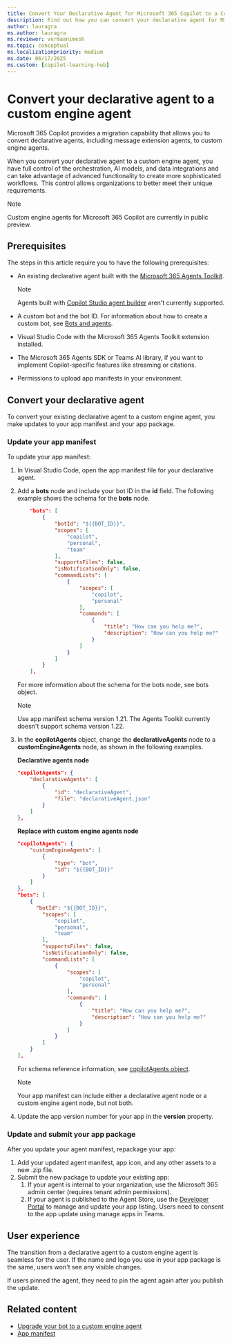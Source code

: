 ```yaml
---
title: Convert Your Declarative Agent for Microsoft 365 Copilot to a Custom Engine Agent
description: Find out how you can convert your declarative agent for Microsoft 365 Copilot to a custom engine agent to take advantage of your own orchestration and advanced functionality.
author: lauragra
ms.author: lauragra
ms.reviewer: vermaanimesh
ms.topic: conceptual
ms.localizationpriority: medium
ms.date: 06/17/2025
ms.custom: [copilot-learning-hub]
---
```


# Convert your declarative agent to a custom engine agent

Microsoft 365 Copilot provides a migration capability that allows you to convert declarative agents, including message extension agents,  to custom engine agents.  

When you convert your declarative agent to a custom engine agent, you have full control of the orchestration, AI models, and data integrations and can take advantage of advanced functionality to create more sophisticated workflows.  This control allows organizations to better meet their unique requirements.

> [!NOTE]
> Custom engine agents for Microsoft 365 Copilot are currently in public preview.

## Prerequisites

The steps in this article require you to have the following prerequisites:

- An existing declarative agent built with the [Microsoft 365 Agents Toolkit](build-declarative-agents.md).

    > [!Note]
    > Agents built with [Copilot Studio agent builder](copilot-studio-agent-builder.md) aren't currently supported.

- A custom bot and the bot ID. For information about how to create a custom bot, see [Bots and agents](/microsoftteams/platform/bots/build-a-bot).
- Visual Studio Code with the Microsoft 365 Agents Toolkit extension installed.
- The Microsoft 365 Agents SDK or Teams AI library, if you want to implement Copilot-specific features like streaming or citations.
- Permissions to upload app manifests in your environment.

## Convert your declarative agent

To convert your existing declarative agent to a custom engine agent, you make updates to your app manifest and your app package.

### Update your app manifest

To update your app manifest:

1. In Visual Studio Code, open the app manifest file for your declarative agent.
1. Add a **bots** node and include your bot ID in the **id** field. The following example shows the schema for the **bots** node.

    ```json
        "bots": [ 
            { 
                "botId": "${{BOT_ID}}", 
                "scopes": [ 
                    "copilot", 
                    "personal", 
                    "team" 
                ], 
                "supportsFiles": false, 
                "isNotificationOnly": false, 
                "commandLists": [ 
                    { 
                        "scopes": [ 
                            "copilot", 
                            "personal" 
                        ], 
                        "commands": [ 
                            { 
                                "title": "How can you help me?", 
                                "description": "How can you help me?" 
                            } 
                        ] 
                    } 
                ] 
            } 
        ], 
    ```

    For more information about the schema for the bots node, see bots object. 
    
    > [!NOTE]
    > Use app manifest schema version 1.21. The Agents Toolkit currently doesn't support schema version 1.22.

1. In the **copilotAgents** object, change the **declarativeAgents** node to a **customEngineAgents** node, as shown in the following examples.
    
    **Declarative agents node**

    ```json
    "copilotAgents": { 
        "declarativeAgents": [             
            { 
                "id": "declarativeAgent", 
                "file": "declarativeAgent.json" 
            } 
        ] 
    }, 
    ```

    **Replace with custom engine agents node**

    ```json  
    "copilotAgents": {
        "customEngineAgents": [
            {
                "type": "bot",
                "id": "${{BOT_ID}}"
            }
        ]
    },
    "bots": [
        { 
          "botId": "${{BOT_ID}}",
            "scopes": [
                "copilot",
                "personal",
                "team"
            ], 
            "supportsFiles": false,
            "isNotificationOnly": false,
            "commandLists": [
                {
                    "scopes": [
                        "copilot",
                        "personal"
                    ],
                    "commands": [
                        {
                            "title": "How can you help me?",
                            "description": "How can you help me?"
                        }
                    ]
                }
            ]
        }
    ],
    ```

    For schema reference information, see [copilotAgents object](/microsoft-365/extensibility/schema/root-copilot-agents).

    > [!NOTE]
    > Your app manifest can include either a declarative agent node or a custom engine agent node, but not both. 

1. Update the app version number for your app in the **version** property.

### Update and submit your app package 

After you update your agent manifest, repackage your app:

1. Add your updated agent manifest, app icon, and any other assets to a new .zip file.
1. Submit the new package to update your existing app:
    1. If your agent is internal to your organization, use the Microsoft 365 admin center (requires tenant admin permissions).
    2. If your agent is published to the Agent Store, use the [Developer Portal](https://dev.teams.microsoft.com/home) to manage and update your app listing. Users need to consent to the app update using manage apps in Teams.

## User experience

The transition from a declarative agent to a custom engine agent is seamless for the user. If the name and logo you use in your app package is the same, users won't see any visible changes.  

If users pinned the agent, they need to pin the agent again after you publish the update.

## Related content

- [Upgrade your bot to a custom engine agent ](/microsoftteams/platform/bots/how-to/teams-conversational-ai/how-conversation-ai-get-started)
- [App manifest](/microsoftteams/platform/resources/schema/manifest-schema)